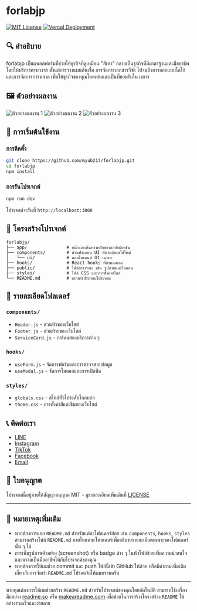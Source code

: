# forlabjp

[![MIT License](https://img.shields.io/badge/license-MIT-blue.svg)](LICENSE)
[![Vercel Deployment](https://img.shields.io/badge/deployed-Vercel-green)](https://forlabjp.vercel.app/)

## 🔍 คำอธิบาย

forlabjp เป็นแพลตฟอร์มที่ช่วยให้ธุรกิจที่ดูเหมือน "สีเทา" กลายเป็นธุรกิจที่มีมาตรฐานและมืออาชีพ โดยให้บริการครบวงจร ตั้งแต่การวางแผนสินเชื่อ การจัดการเอกสารวีซ่า ไปจนถึงการออกแบบโลโก้และการจัดการการตลาด เพื่อให้ธุรกิจของคุณโดดเด่นและเป็นที่ยอมรับในวงการ

## 🖼️ ตัวอย่างผลงาน

![ตัวอย่างผลงาน 1](https://i.imgur.com/OFStRVc.png)
![ตัวอย่างผลงาน 2](https://i.imgur.com/rH1hXiB.png)
![ตัวอย่างผลงาน 3](https://i.imgur.com/JateTsx.png)

## 🚀 การเริ่มต้นใช้งาน

### การติดตั้ง

```bash
git clone https://github.com/myub217/forlabjp.git
cd forlabjp
npm install
```

### การรันโปรเจกต์

```bash
npm run dev
```

โปรเจกต์จะรันที่ `http://localhost:3000`

## 🧱 โครงสร้างโปรเจกต์

```
forlabjp/
├── app/               # หน้าและเส้นทางหลักของแอปพลิเคชัน
├── components/        # ส่วนประกอบ UI ที่นำกลับมาใช้ใหม่
│   └── ui/            # คอมโพเนนต์ UI เฉพาะ
├── hooks/             # React hooks ที่กำหนดเอง
├── public/            # ไฟล์สาธารณะ เช่น รูปภาพและไอคอน
├── styles/            # ไฟล์ CSS และการตั้งค่าสไตล์
└── README.md          # เอกสารประกอบโปรเจกต์
```

## 📂 รายละเอียดโฟลเดอร์

### `components/`

- `Header.js` - ส่วนหัวของเว็บไซต์
- `Footer.js` - ส่วนท้ายของเว็บไซต์
- `ServiceCard.js` - การ์ดแสดงบริการต่าง ๆ

### `hooks/`

- `useForm.js` - จัดการฟอร์มและการตรวจสอบข้อมูล
- `useModal.js` - จัดการโมดอลและการเปิดปิด

### `styles/`

- `globals.css` - สไตล์ทั่วไประดับโกลบอล
- `theme.css` - การตั้งค่าสีและธีมของเว็บไซต์

## 📞 ติดต่อเรา

- [LINE](https://line.me/ti/p/@462FQFC)
- [Instagram](https://www.instagram.com/joapa)
- [TikTok](https://www.tiktok.com/@mynameisjoapa)
- [Facebook](https://www.facebook.com/JPVisualDocs)
- [Email](mailto:example@email.com)

## 📄 ใบอนุญาต

โปรเจกต์นี้อยู่ภายใต้สัญญาอนุญาต MIT - ดูรายละเอียดเพิ่มเติมที่ [LICENSE](LICENSE)

---

## 📌 หมายเหตุเพิ่มเติม

- หากต้องการแยก `README.md` สำหรับแต่ละโฟลเดอร์ย่อย เช่น `components`, `hooks`, `styles` สามารถสร้างไฟล์ `README.md` ภายในแต่ละโฟลเดอร์เพื่ออธิบายรายละเอียดเฉพาะของโฟลเดอร์นั้น ๆ ได้
- การเพิ่มรูปภาพตัวอย่าง (screenshot) หรือ badge ต่าง ๆ ในหัวไฟล์ช่วยเพิ่มความน่าสนใจและความเป็นมืออาชีพให้กับโปรเจกต์ของคุณ
- หากต้องการให้ผมช่วย commit และ push ไฟล์นี้เข้า GitHub ให้ด้วย หรือมีคำถามเพิ่มเติมเกี่ยวกับการจัดทำ `README.md` โปรดแจ้งให้ผมทราบครับ

---

หากคุณต้องการให้ผมช่วยสร้าง `README.md` สำหรับโปรเจกต์ของคุณโดยอัตโนมัติ สามารถใช้เครื่องมืออย่าง [readme.so](https://readme.so/) หรือ [makeareadme.com](https://www.makeareadme.com/) เพื่อช่วยในการสร้างโครงสร้าง `README` ได้อย่างรวดเร็วและง่ายดาย
